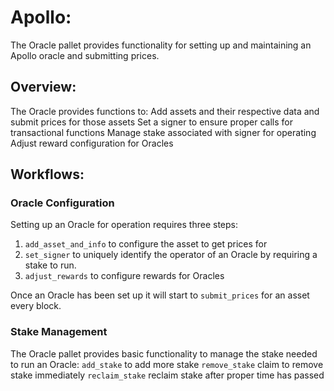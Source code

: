 # Apollo:

The Oracle pallet provides functionality for setting up and maintaining an Apollo oracle and submitting prices.

## Overview:

The Oracle provides functions to:
Add assets and their respective data and submit prices for those assets
Set a signer to ensure proper calls for transactional functions
Manage stake associated with signer for operating
Adjust reward configuration for Oracles

## Workflows:

### Oracle Configuration

Setting up an Oracle for operation requires three steps:
1. `add_asset_and_info` to configure the asset to get prices for
2. `set_signer` to uniquely identify the operator of an Oracle by requiring a stake to run.
3. `adjust_rewards` to configure rewards for Oracles

Once an Oracle has been set up it will start to `submit_prices` for an asset every block.

### Stake Management

The Oracle pallet provides basic functionality to manage the stake needed to run an Oracle:
`add_stake` to add more stake
`remove_stake` claim to remove stake immediately
`reclaim_stake` reclaim stake after proper time has passed
